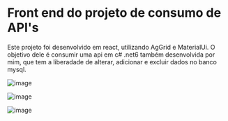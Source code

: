 # Front end do projeto de consumo de API's

Este projeto foi desenvolvido em react, utilizando AgGrid e MaterialUi. O objetivo dele é consumir uma api em c# .net6 também desenvolvida por mim, que tem a liberadade de alterar, adicionar e excluir dados no banco mysql.

![image](https://github.com/DadoNitz/Consumo-de-API/assets/107090154/21e562ad-62d7-402f-b719-68e1d1d431ad)


![image](https://github.com/DadoNitz/Consumo-de-API/assets/107090154/5d5b1e75-fdf4-4a88-846c-c2ed668078bb)


![image](https://github.com/DadoNitz/Consumo-de-API/assets/107090154/515c37c7-5e55-45c2-a61c-e1c95e6b76ae)
